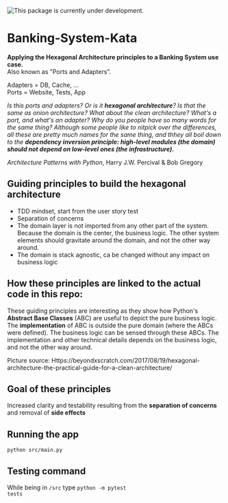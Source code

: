 ![This package is currently under development.](https://img.shields.io/badge/under-development-orange.svg)


# Banking-System-Kata
<b>Applying the Hexagonal Architecture principles to a Banking System use case.</b><br>
Also known as "Ports and Adapters".

Adapters = DB, Cache, ... <br>
Ports = Website, Tests, App

*Is this ports and adapters? Or is it **hexagonal architecture**? Is that the same as onion architecture? What about the clean architecture? What's a port, and what's an adapter? Why do you people have so many words for the same thing?*
*Although some people like to nitpick over the differences, all these are pretty much names for the same thing, and thhey all boil down to the **dependency inversion principle: high-level modules (the domain) should not depend on low-level ones (the infrastructure).***

*Architecture Patterns with Python*, Harry J.W. Percival & Bob Gregory

## Guiding principles to build the hexagonal architecture

<ul>
<li> TDD mindset, start from the user story test 
<li> Separation of concerns 
<li> The domain layer is not imported from any other part of the system. Because the domain is the center, the business logic. The other system elements should gravitate around the domain, and not the other way around.
<li> The domain is stack agnostic, ca be changed without any impact on business logic
</ul>

## How these principles are linked to the actual code in this repo: 
These guiding principles are interesting as they show how Python's <b>Abstract Base Classes</b> (ABC) are useful to depict the pure business logic.
The **implementation** of ABC is outside the pure domain (where the ABCs were defined). The business logic can be sensed through these ABCs.
The implementation and other technical details depends on the business logic, and not the other way around.


Picture source: Https://beyondxscratch.com/2017/08/19/hexagonal-architecture-the-practical-guide-for-a-clean-architecture/

## Goal of these principles

Increased clarity and testability resulting from the **separation of concerns** and removal of **side effects**

 ## Running the app
 <code>python src/main.py</code>

 ## Testing command
 While being in <code>/src</code> type <code>python -m pytest tests</code>

